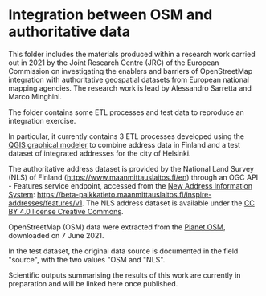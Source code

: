 # Integration between OSM and authoritative data

This folder includes the materials produced within a research work carried out in 2021 by the Joint Research Centre (JRC) of the European Commission on investigating the enablers and barriers of OpenStreetMap integration with authoritative geospatial datasets from European national mapping agencies. The research work is lead by Alessandro Sarretta and Marco Minghini.

The folder contains some ETL processes and test data to reproduce an integration exercise.

In particular, it currently contains 3 ETL processes developed using the [QGIS graphical modeler](https://docs.qgis.org/3.16/en/docs/user_manual/processing/modeler.html) to combine address data in Finland and a test dataset of integrated addresses for the city of Helsinki.

The authoritative address dataset is provided by the National Land Survey (NLS) of Finland (https://www.maanmittauslaitos.fi/en) through an OGC API - Features service endpoint, accessed from the [New Address Information System](https://www.maanmittauslaitos.fi/osoitetietojarjestelma): https://beta-paikkatieto.maanmittauslaitos.fi/inspire-addresses/features/v1. The NLS address dataset is available under the [CC BY 4.0 license Creative Commons](https://creativecommons.org/licenses/by/4.0).

OpenStreetMap (OSM) data were extracted from the [Planet OSM](https://planet.openstreetmap.org), downloaded on 7 June 2021.

In the test dataset, the original data source is documented in the field "source", with the two values "OSM and "NLS".

Scientific outputs summarising the results of this work are currently in preparation and will be linked here once published.
